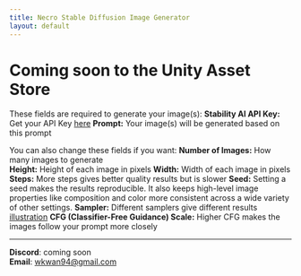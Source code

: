 ```yaml
---
title: Necro Stable Diffusion Image Generator
layout: default
---
```


# Coming soon to the Unity Asset Store

These fields are required to generate your image(s):
**Stability AI API Key:** Get your API Key [here](https://beta.dreamstudio.ai/membership?tab=apiKeys)
**Prompt:** Your image(s) will be generated based on this prompt

You can also change these fields if you want:
**Number of Images:** How many images to generate	
**Height:** Height of each image in pixels
**Width:** Width of each image in pixels
**Steps:** More steps gives better quality results but is slower
**Seed:** Setting a seed makes the results reproducible. It also keeps high-level image properties like composition and color more consistent across a wide variety of other settings.
**Sampler:** Different samplers give different results [illustration](https://external-preview.redd.it/6TcOaPWKlFiV9riDD4sak6UfI_E_tFBKyn65GodoC5A.jpg?auto=webp&s=e25810e0dbfe63857584375d299f8f5cfebb98d8)
**CFG (Classifier-Free Guidance) Scale:** Higher CFG makes the images follow your prompt more closely

---  
**Discord**: coming soon  
**Email**: wkwan94@gmail.com  
